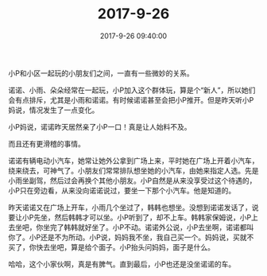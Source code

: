 ﻿---
title: 2017-9-26
date: 2017-9-26 09:40:00
tags:
categories: 爸爸
---
小P和小区一起玩的小朋友们之间，一直有一些微妙的关系。

诺诺、小雨、朵朵经常在一起玩，小P加入这个群体玩，算是个“新人”，所以她们会有点排斥，尤其是小雨和诺诺。有时候诺诺甚至会把小P推开。但是昨天听小P妈说，情况发生了一点变化。

小P妈说，诺诺昨天居然亲了小P一口！真是让人始料不及。

而且还有更滑稽的事情。

诺诺有辆电动小汽车，她常让她外公拿到广场上来，平时她在广场上开着小汽车，绕来绕去，可神气了。小朋友们常常排队想坐她的小汽车，由她来指定人选。先是小雨坐副驾，然后过会再换个其他小朋友。小P自然是从来没享受过这个待遇的，小P只在旁边看，从来没向诺诺说过，要坐一下那个小汽车。他是知道的。

昨天诺诺又在广场上开车，小雨几个坐过了，韩韩也想坐。没想到诺诺发话了，说要让小P先坐，然后韩韩才可以坐。小P听到了，却不上车。韩韩家保姆说，小P上去坐吧，你坐完了韩韩就好坐了。小P不动。诺诺外公说，小P去坐啊，诺诺都叫你了。小P还是不为所动。小P说，妈妈我不坐，我自己买一个。妈妈说，买就不买了，你快去坐吧，算是给个面子。小P抬头问妈妈，面子是什么。

哈哈，这个小家伙啊，真是有脾气。直到最后，小P也还是没坐诺诺的车。